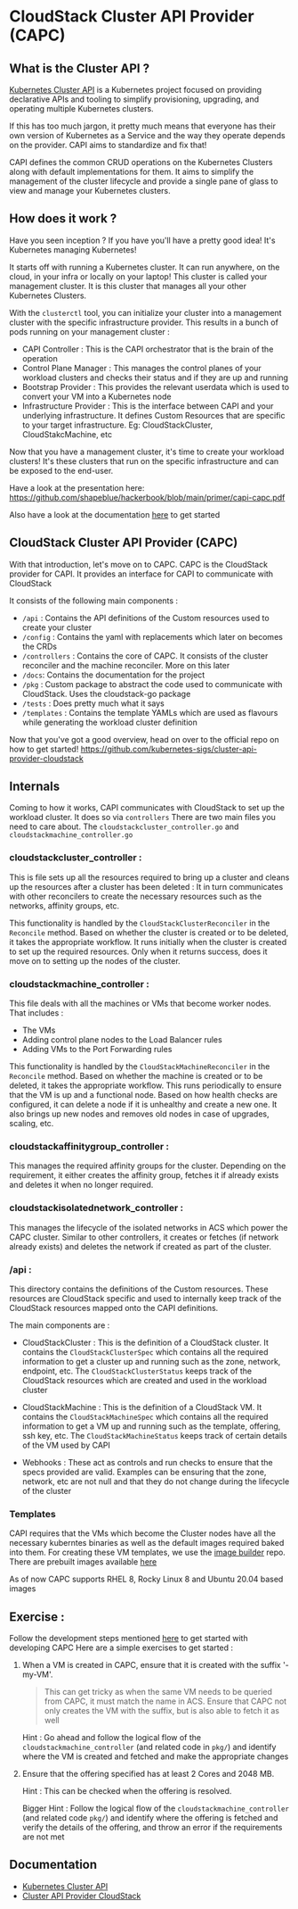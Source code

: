 # CloudStack Cluster API Provider (CAPC)

## What is the Cluster API ?

[Kubernetes Cluster API](https://cluster-api.sigs.k8s.io/) is a Kubernetes project focused on providing declarative APIs and tooling to simplify provisioning, upgrading, and operating multiple Kubernetes clusters.

If this has too much jargon, it pretty much means that everyone has their own version of Kubernetes as a Service and the way they operate depends on the provider. CAPI aims to standardize and fix that!

CAPI defines the common CRUD operations on the Kubernetes Clusters along with default implementations for them. It aims to simplify the management of the cluster lifecycle and provide a single pane of glass to view and manage your Kubernetes clusters.

## How does it work ?

Have you seen inception ? If you have you'll have a pretty good idea! It's Kubernetes managing Kubernetes!

It starts off with running a Kubernetes cluster. It can run anywhere, on the cloud, in your infra or locally on your laptop!
This cluster is called your management cluster. It is this cluster that manages all your other Kubernetes Clusters.

With the `clusterctl` tool, you can initialize your cluster into a management cluster with the specific infrastructure provider.
This results in a bunch of pods running on your management cluster :
- CAPI Controller : This is the CAPI orchestrator that is the brain of the operation
- Control Plane Manager : This manages the control planes of your workload clusters and checks their status and if they are up and running
- Bootstrap Provider : This provides the relevant userdata which is used to convert your VM into a Kubernetes node
- Infrastructure Provider : This is the interface between CAPI and your underlying infrastructure. It defines Custom Resources that are specific to your target infrastructure. Eg: CloudStackCluster, CloudStakcMachine, etc

Now that you have a management cluster, it's time to create your workload clusters! It's these clusters that run on the specific infrastructure and can be exposed to the end-user.

Have a look at the presentation here: https://github.com/shapeblue/hackerbook/blob/main/primer/capi-capc.pdf

Also have a look at the documentation [here](https://cluster-api-cloudstack.sigs.k8s.io/) to get started

## CloudStack Cluster API Provider (CAPC)

With that introduction, let's move on to CAPC. CAPC is the CloudStack provider for CAPI. It provides an interface for CAPI to communicate with CloudStack

It consists of the following main components :
- `/api` : Contains the API definitions of the Custom resources used to create your cluster
- `/config` : Contains the yaml with replacements which later on becomes the CRDs
- `/controllers` : Contains the core of CAPC. It consists of the cluster reconciler and the machine reconciler. More on this later
- `/docs`: Contains the documentation for the project
- `/pkg` : Custom package to abstract the code used to communicate with CloudStack. Uses the cloudstack-go package
- `/tests` : Does pretty much what it says
- `/templates` : Contains the template YAMLs which are used as flavours while generating the workload cluster definition

Now that you've got a good overview, head on over to the official repo on how to get started! https://github.com/kubernetes-sigs/cluster-api-provider-cloudstack

## Internals

Coming to how it works, CAPI communicates with CloudStack to set up the workload cluster. It does so via `controllers`
There are two main files you need to care about. The `cloudstackcluster_controller.go` and `cloudstackmachine_controller.go`

### cloudstackcluster_controller :

This is file sets up all the resources required to bring up a cluster and cleans up the resources after a cluster has been deleted :
It in turn communicates with other reconcilers to create the necessary resources such as the networks, affinity groups, etc.

This functionality is handled by the `CloudStackClusterReconciler` in the `Reconcile` method. Based on whether the cluster is created or to be deleted, it takes the appropriate workflow. It runs initially when the cluster is created to set up the required resources. Only when it returns success, does it move on to setting up the nodes of the cluster.

### cloudstackmachine_controller :

This file deals with all the machines or VMs that become worker nodes. That includes :
- The VMs
- Adding control plane nodes to the Load Balancer rules
- Adding VMs to the Port Forwarding rules

This functionality is handled by the `CloudStackMachineReconciler` in the `Reconcile` method. Based on whether the machine is created or to be deleted, it takes the appropriate workflow. This runs periodically to ensure that the VM is up and a functional node. Based on how health checks are configured, it can delete a node if it is unhealthy and create a new one. It also brings up new nodes and removes old nodes in case of upgrades, scaling, etc.

### cloudstackaffinitygroup_controller :

This manages the required affinity groups for the cluster. Depending on the requirement, it either creates the affinity group, fetches it if already exists and deletes it when no longer required.

### cloudstackisolatednetwork_controller :

This manages the lifecycle of the isolated networks in ACS which power the CAPC cluster. Similar to other controllers, it creates or fetches (if network already exists) and deletes the network if created as part of the cluster.


### /api :

This directory contains the definitions of the Custom resources. These resources are CloudStack specific and used to internally keep track of the CloudStack resources mapped onto the CAPI definitions.

The main components are :

- CloudStackCluster : This is the definition of a CloudStack cluster. It contains the `CloudStackClusterSpec` which contains all the required information to get a cluster up and running such as the zone, network, endpoint, etc. The `CloudStackClusterStatus` keeps track of the CloudStack resources which are created and used in the workload cluster

- CloudStackMachine :  This is the definition of a CloudStack VM. It contains the `CloudStackMachineSpec` which contains all the required information to get a VM up and running such as the template, offering, ssh key, etc. The `CloudStackMachineStatus` keeps track of certain details of the VM used by CAPI

- Webhooks : These act as controls and run checks to ensure that the specs provided are valid. Examples can be ensuring that the zone, network, etc are not null and that they do not change during the lifecycle of the cluster


### Templates

CAPI requires that the VMs which become the Cluster nodes have all the necessary kuberntes binaries as well as the default images required baked into them. For creating these VM templates, we use the [image builder](https://github.com/kubernetes-sigs/image-builder) repo.
There are prebuilt images available [here](http://packages.shapeblue.com/cluster-api-provider-cloudstack/images/)

As of now CAPC supports RHEL 8, Rocky Linux 8 and Ubuntu 20.04 based images

## Exercise :

Follow the development steps mentioned [here](https://cluster-api-cloudstack.sigs.k8s.io/development/index.html) to get started with developing CAPC
Here are a simple exercises to get started :

1.  When a VM is created in CAPC, ensure that it is created with the suffix '-my-VM'.
    > This can get tricky as when the same VM needs to be queried from CAPC, it must match the name in ACS. Ensure that CAPC not only creates the VM with the suffix, but is also able to fetch it as well

    Hint : Go ahead and follow the logical flow of the `cloudstackmachine_controller` (and related code in `pkg/`) and identify where the VM is created and fetched and make the appropriate changes

2. Ensure that the offering specified has at least 2 Cores and 2048 MB.

    Hint : This can be checked when the offering is resolved.

    Bigger Hint : Follow the logical flow of the `cloudstackmachine_controller` (and related code `pkg/`) and identify where the offering is fetched and verify the details of the offering, and throw an error if the requirements are not met

## Documentation

- [Kubernetes Cluster API](https://cluster-api.sigs.k8s.io/)
- [Cluster API Provider CloudStack](https://cluster-api-cloudstack.sigs.k8s.io/)
